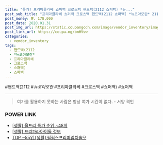 ```yaml
--- 
title: "특가! 프리마클라쎄 쇼퍼백 크로스백 핸드백(2112 쇼퍼백) *뉴..." 
post_sub_title: "프리마클라쎄 쇼퍼백 크로스백 핸드백(2112 쇼퍼백) *뉴코아모란* 2112" 
post_money: ₩. 178,000 
post_date: 2020.01.31 
post_img_url: https://static.coupangcdn.com/image/vendor_inventory/images/2018/11/06/12/4/1044a192-9f3e-40d6-bf2f-683ee91b62b4.jpg 
post_link_url: https://coupa.ng/bnHVsw 
categories: 
  - vendor_inventory 
tags: 
  - 핸드백(2112 
  - *뉴코아모란* 
  - 프리마클라쎄 
  - 크로스백 
  - 쇼퍼백) 
  - 쇼퍼백 
--- 
```

  #핸드백(2112 #*뉴코아모란* #프리마클라쎄 #크로스백 #쇼퍼백) #쇼퍼백 
<hr> 

> 여가를 활용하지 못하는 사람은 항상 여가 시간이 없다. - 서양 격언 


### POWER LINK

* <a href="https://blog.naver.com/sakai111/221788305564" target="_blank"> [생활] 올프리 특가 순위 ~48위</a>
* <a href="https://blog.naver.com/sakai111/221760406515" target="_blank"> [생활] 프리파라아이돌 정보 </a>
* <a href="https://blog.naver.com/fasyy4321/221776239316" target="_blank"> TOP ~55위 [생활] 필립스프리미엄치솔모</a>
